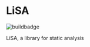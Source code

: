 # LiSA

![buildbadge](https://github.com/UniVE-SSV/lisa/workflows/Gradle%20Build/badge.svg)

LiSA, a library for static analysis
